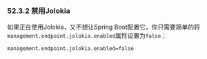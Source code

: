 ### 52.3.2 禁用Jolokia

如果正在使用Jolokia，又不想让Spring Boot配置它，你只需要简单的将`management.endpoint.jolokia.enabled`属性设置为`false`：
```properties
management.endpoint.jolokia.enabled=false
``` 
